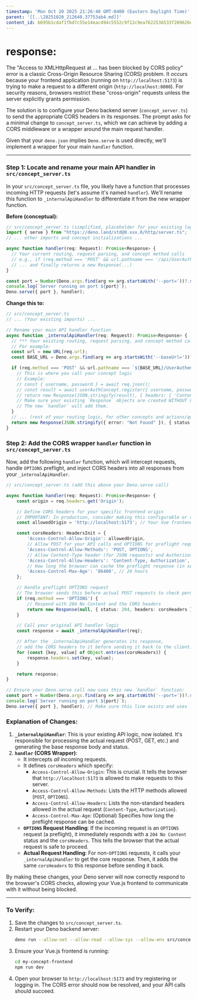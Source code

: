 ```yaml
---
timestamp: 'Mon Oct 20 2025 21:26:40 GMT-0400 (Eastern Daylight Time)'
parent: '[[..\20251020_212640.37753ab4.md]]'
content_id: b695b1cdaf1fbd7c55e14eac494c5552c9f12c9ea7622536533f209626e79388
---
```


# response:

The "Access to XMLHttpRequest at ... has been blocked by CORS policy" error is a classic Cross-Origin Resource Sharing (CORS) problem. It occurs because your frontend application (running on `http://localhost:5173`) is trying to make a request to a different origin (`http://localhost:8000`). For security reasons, browsers restrict these "cross-origin" requests unless the server explicitly grants permission.

The solution is to configure your Deno backend server (`concept_server.ts`) to send the appropriate CORS headers in its responses. The prompt asks for a minimal change to `concept_server.ts`, which we can achieve by adding a CORS middleware or a wrapper around the main request handler.

Given that your `deno.json` implies `Deno.serve` is used directly, we'll implement a wrapper for your main `handler` function.

***

### **Step 1: Locate and rename your main API handler in `src/concept_server.ts`**

In your `src/concept_server.ts` file, you likely have a function that processes incoming HTTP requests (let's assume it's named `handler`). We'll rename this function to `_internalApiHandler` to differentiate it from the new wrapper function.

**Before (conceptual):**

```typescript
// src/concept_server.ts (simplified, placeholder for your existing logic)
import { serve } from "https://deno.land/std@0.xxx.0/http/server.ts";
// ... other imports and concept initializations ...

async function handler(req: Request): Promise<Response> {
  // Your current routing, request parsing, and concept method calls
  // e.g., if (req.method === 'POST' && url.pathname === '/api/UserAuthentication/register') { ... }
  // ... and finally returns a new Response(...)
}

const port = Number(Deno.args.find(arg => arg.startsWith('--port='))?.split('=')[1] || 8000);
console.log(`Server running on port ${port}`);
Deno.serve({ port }, handler);
```

**Change this to:**

```typescript
// src/concept_server.ts
// ... (Your existing imports) ...

// Rename your main API handler function
async function _internalApiHandler(req: Request): Promise<Response> {
  // *** Your existing routing, request parsing, and concept method calls go here ***
  // For example:
  const url = new URL(req.url);
  const BASE_URL = Deno.args.find(arg => arg.startsWith('--baseUrl='))?.split('=')[1] || '/api'; // Assuming BASE_URL is defined as in deno.json

  if (req.method === 'POST' && url.pathname === `${BASE_URL}/UserAuthentication/register`) {
    // This is where you call your concept logic
    // Example:
    // const { username, password } = await req.json();
    // const result = await userAuthConcept.register({ username, password });
    // return new Response(JSON.stringify(result), { headers: { 'Content-Type': 'application/json' } });
    // Make sure your existing `Response` objects are created WITHOUT CORS headers here.
    // The new `handler` will add them.
  }
  // ... (rest of your routing logic, for other concepts and actions/queries) ...
  return new Response(JSON.stringify({ error: "Not Found" }), { status: 404, headers: { 'Content-Type': 'application/json' } });
}
```

### **Step 2: Add the CORS wrapper `handler` function in `src/concept_server.ts`**

Now, add the following `handler` function, which will intercept requests, handle `OPTIONS` preflight, and inject CORS headers into all responses from your `_internalApiHandler`.

```typescript
// src/concept_server.ts (add this above your Deno.serve call)

async function handler(req: Request): Promise<Response> {
    const origin = req.headers.get('Origin');

    // Define CORS headers for your specific frontend origin
    // IMPORTANT: In production, consider making this configurable or checking against an allow-list
    const allowedOrigin = 'http://localhost:5173'; // Your Vue frontend's URL

    const corsHeaders: HeadersInit = {
        'Access-Control-Allow-Origin': allowedOrigin,
        // Allow POST for your API calls and OPTIONS for preflight requests
        'Access-Control-Allow-Methods': 'POST, OPTIONS',
        // Allow Content-Type header (for JSON requests) and Authorization (for session tokens/auth)
        'Access-Control-Allow-Headers': 'Content-Type, Authorization',
        // How long the browser can cache the preflight response (in seconds)
        'Access-Control-Max-Age': '86400', // 24 hours
    };

    // Handle preflight OPTIONS request
    // The browser sends this before actual POST requests to check permissions
    if (req.method === 'OPTIONS') {
        // Respond with 204 No Content and the CORS headers
        return new Response(null, { status: 204, headers: corsHeaders });
    }

    // Call your original API handler logic
    const response = await _internalApiHandler(req);

    // After the _internalApiHandler generates its response,
    // add the CORS headers to it before sending it back to the client.
    for (const [key, value] of Object.entries(corsHeaders)) {
        response.headers.set(key, value);
    }

    return response;
}

// Ensure your Deno.serve call now uses this new `handler` function:
const port = Number(Deno.args.find(arg => arg.startsWith('--port='))?.split('=')[1] || 8000);
console.log(`Server running on port ${port}`);
Deno.serve({ port }, handler); // Make sure this line exists and uses `handler`
```

### **Explanation of Changes:**

1. **`_internalApiHandler`**: This is your existing API logic, now isolated. It's responsible for processing the actual request (POST, GET, etc.) and generating the base response body and status.
2. **`handler` (CORS Wrapper)**:
   * It intercepts *all* incoming requests.
   * It defines `corsHeaders` which specify:
     * `Access-Control-Allow-Origin`: This is crucial. It tells the browser that `http://localhost:5173` is allowed to make requests to this server.
     * `Access-Control-Allow-Methods`: Lists the HTTP methods allowed (`POST`, `OPTIONS`).
     * `Access-Control-Allow-Headers`: Lists the non-standard headers allowed in the actual request (`Content-Type`, `Authorization`).
     * `Access-Control-Max-Age`: (Optional) Specifies how long the preflight response can be cached.
   * **`OPTIONS` Request Handling**: If the incoming request is an `OPTIONS` request (a preflight), it immediately responds with a `204 No Content` status and the `corsHeaders`. This tells the browser that the actual request is safe to proceed.
   * **Actual Request Handling**: For non-`OPTIONS` requests, it calls your `_internalApiHandler` to get the core response. Then, it adds the same `corsHeaders` to this response before sending it back.

By making these changes, your Deno server will now correctly respond to the browser's CORS checks, allowing your Vue.js frontend to communicate with it without being blocked.

***

### **To Verify:**

1. Save the changes to `src/concept_server.ts`.
2. Restart your Deno backend server:
   ```bash
   deno run --allow-net --allow-read --allow-sys --allow-env src/concept_server.ts --port 8000 --baseUrl /api
   ```
3. Ensure your Vue.js frontend is running:
   ```bash
   cd my-concept-frontend
   npm run dev
   ```
4. Open your browser to `http://localhost:5173` and try registering or logging in. The CORS error should now be resolved, and your API calls should succeed.
